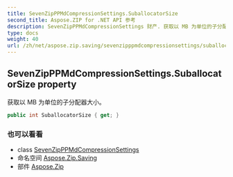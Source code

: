 ```yaml
---
title: SevenZipPPMdCompressionSettings.SuballocatorSize
second_title: Aspose.ZIP for .NET API 参考
description: SevenZipPPMdCompressionSettings 财产. 获取以 MB 为单位的子分配器大小
type: docs
weight: 40
url: /zh/net/aspose.zip.saving/sevenzipppmdcompressionsettings/suballocatorsize/
---
```

## SevenZipPPMdCompressionSettings.SuballocatorSize property

获取以 MB 为单位的子分配器大小。

```csharp
public int SuballocatorSize { get; }
```

### 也可以看看

* class [SevenZipPPMdCompressionSettings](../)
* 命名空间 [Aspose.Zip.Saving](../../sevenzipppmdcompressionsettings/)
* 部件 [Aspose.Zip](../../../)


